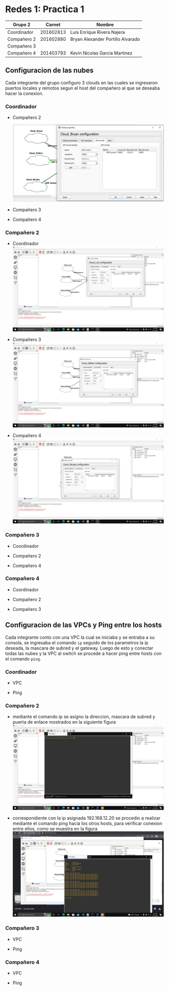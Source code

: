 # Redes 1: Practica 1 
|Grupo 2| Carnet | Nombre |
| --- | --- | --- |
| Coordinador | 201602813 | Luis Enrique Rivera Najera |
| Compañero 2 | 201602880  | Bryan Alexander Portillo Alvarado  |
| Compañero 3 |  | |
| Compañero 4 | 201403793 | Kevin Nicolas Garcia Martinez |

## Configuracion de las nubes
Cada integrante del grupo configuro 3 clouds en las cuales se ingresaron puertos locales y remotos segun el host del compañero al que se deseaba hacer la conexion.
### Coordinador
- Compañero 2

  ![config_vpc2](./src/img/LUIS_BRAYAN.jpg)

- Compañero 3



- Compañero 4



### Compañero 2
- Coordinador
![config_vpc2](./src/img/cloud_coordinador_201602880.jpeg)

- Compañero 3
![config_vpc2](./src/img/cloud_walter_201602880.jpeg)


- Compañero 4
![config_vpc2](./src/img/cloud_kevin_201602880.jpeg)



### Compañero 3
- Coordinador



- Compañero 2



- Compañero 4



### Compañero 4
- Coordinador



- Compañero 2


- Compañero 3



## Configuracion de las VPCs y Ping entre los hosts
Cada integrante conto con una VPC la cual se iniciaba y se entraba a su consola, se ingresaba el comando `ip` seguido de los parametros la ip deseada, la mascara de subred y el gateway. Luego de esto y conectar todas las nubes y la VPC al switch se procede a hacer ping entre hosts con el comando `ping`.
### Coordinador

- VPC

- Ping

### Compañero 2

- mediante el comando ip se asigno la direccion, mascara de subred y puerta de enlace mostrados en la siguiente figura
![config_vpc2](./src/img/config_201602880.jpg)

- correspondiente con la ip asignada 192.168.12.20 se procedio a realizar mediante el comando ping hacia los otros hosts, para verificar conexion entre ellos, como se muestra en la figura
![ping_compa2](./src/img/ping_201602880.jpeg)

### Compañero 3

- VPC

- Ping


### Compañero 4

- VPC

- Ping
